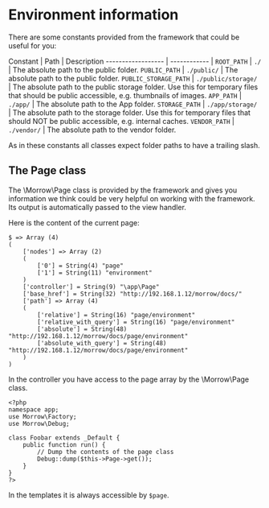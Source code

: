 Environment information
=======================

There are some constants provided from the framework that could be useful for you:


Constant               | Path                  | Description
------------------     | ------------          |
`ROOT_PATH`            | `./`                  | The absolute path to the public folder.
`PUBLIC_PATH`          | `./public/`           | The absolute path to the public folder.
`PUBLIC_STORAGE_PATH`  | `./public/storage/`   | The absolute path to the public storage folder. Use this for temporary files that should be public accessible, e.g. thumbnails of images.
`APP_PATH`             | `./app/`              | The absolute path to the App folder.
`STORAGE_PATH`         | `./app/storage/`      | The absolute path to the storage folder. Use this for temporary files that should NOT be public accessible, e.g. internal caches.
`VENDOR_PATH`          | `./vendor/`           | The absolute path to the vendor folder.

As in these constants all classes expect folder paths to have a trailing slash.

The Page class
--------------

The \Morrow\Page class is provided by the framework and gives you information we think could be very helpful on working with the framework.
Its output is automatically passed to the view handler.

Here is the content of the current page:

~~~
$ => Array (4)
(
    ['nodes'] => Array (2)
    (
        ['0'] = String(4) "page"
        ['1'] = String(11) "environment"
    )
    ['controller'] = String(9) "\app\Page"
    ['base_href'] = String(32) "http://192.168.1.12/morrow/docs/"
    ['path'] => Array (4)
    (
        ['relative'] = String(16) "page/environment"
        ['relative_with_query'] = String(16) "page/environment"
        ['absolute'] = String(48) "http://192.168.1.12/morrow/docs/page/environment"
        ['absolute_with_query'] = String(48) "http://192.168.1.12/morrow/docs/page/environment"
    )
)
~~~

In the controller you have access to the page array by the \Morrow\Page class.

~~~{.php} 
<?php
namespace app;
use Morrow\Factory;
use Morrow\Debug;

class Foobar extends _Default {
    public function run() {
        // Dump the contents of the page class
        Debug::dump($this->Page->get());
    }
}
?>
~~~

In the templates it is always accessible by `$page`.